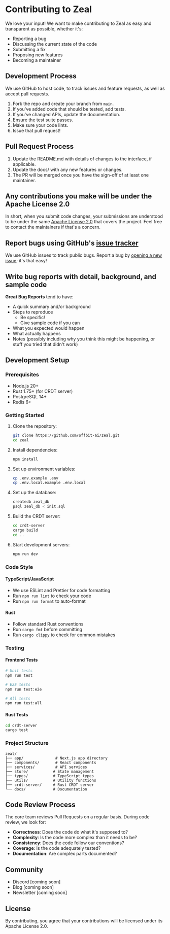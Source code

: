 # Contributing to Zeal

We love your input! We want to make contributing to Zeal as easy and transparent as possible, whether it's:

- Reporting a bug
- Discussing the current state of the code
- Submitting a fix
- Proposing new features
- Becoming a maintainer

## Development Process

We use GitHub to host code, to track issues and feature requests, as well as accept pull requests.

1. Fork the repo and create your branch from `main`.
2. If you've added code that should be tested, add tests.
3. If you've changed APIs, update the documentation.
4. Ensure the test suite passes.
5. Make sure your code lints.
6. Issue that pull request!

## Pull Request Process

1. Update the README.md with details of changes to the interface, if applicable.
2. Update the docs/ with any new features or changes.
3. The PR will be merged once you have the sign-off of at least one maintainer.

## Any contributions you make will be under the Apache License 2.0

In short, when you submit code changes, your submissions are understood to be under the same [Apache License 2.0](LICENSE) that covers the project. Feel free to contact the maintainers if that's a concern.

## Report bugs using GitHub's [issue tracker](https://github.com/offbit-ai/zeal/issues)

We use GitHub issues to track public bugs. Report a bug by [opening a new issue](https://github.com/offbit-ai/zeal/issues/new); it's that easy!

## Write bug reports with detail, background, and sample code

**Great Bug Reports** tend to have:

- A quick summary and/or background
- Steps to reproduce
  - Be specific!
  - Give sample code if you can
- What you expected would happen
- What actually happens
- Notes (possibly including why you think this might be happening, or stuff you tried that didn't work)

## Development Setup

### Prerequisites

- Node.js 20+
- Rust 1.75+ (for CRDT server)
- PostgreSQL 14+
- Redis 6+

### Getting Started

1. Clone the repository:
   ```bash
   git clone https://github.com/offbit-ai/zeal.git
   cd zeal
   ```

2. Install dependencies:
   ```bash
   npm install
   ```

3. Set up environment variables:
   ```bash
   cp .env.example .env
   cp .env.local.example .env.local
   ```

4. Set up the database:
   ```bash
   createdb zeal_db
   psql zeal_db < init.sql
   ```

5. Build the CRDT server:
   ```bash
   cd crdt-server
   cargo build
   cd ..
   ```

6. Start development servers:
   ```bash
   npm run dev
   ```

### Code Style

#### TypeScript/JavaScript

- We use ESLint and Prettier for code formatting
- Run `npm run lint` to check your code
- Run `npm run format` to auto-format

#### Rust

- Follow standard Rust conventions
- Run `cargo fmt` before committing
- Run `cargo clippy` to check for common mistakes

### Testing

#### Frontend Tests

```bash
# Unit tests
npm run test

# E2E tests
npm run test:e2e

# All tests
npm run test:all
```

#### Rust Tests

```bash
cd crdt-server
cargo test
```

### Project Structure

```
zeal/
├── app/              # Next.js app directory
├── components/       # React components
├── services/         # API services
├── store/           # State management
├── types/           # TypeScript types
├── utils/           # Utility functions
├── crdt-server/     # Rust CRDT server
└── docs/            # Documentation
```

## Code Review Process

The core team reviews Pull Requests on a regular basis. During code review, we look for:

- **Correctness**: Does the code do what it's supposed to?
- **Complexity**: Is the code more complex than it needs to be?
- **Consistency**: Does the code follow our conventions?
- **Coverage**: Is the code adequately tested?
- **Documentation**: Are complex parts documented?

## Community

- Discord [coming soon]
- Blog [coming soon]
- Newsletter [coming soon]

## License

By contributing, you agree that your contributions will be licensed under its Apache License 2.0.